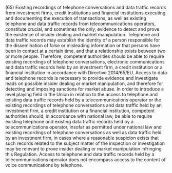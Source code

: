(65) Existing recordings of telephone conversations and data traffic records from investment firms, credit institutions and financial institutions executing and documenting the execution of transactions, as well as existing telephone and data traffic records from telecommunications operators, constitute crucial, and sometimes the only, evidence to detect and prove the existence of insider dealing and market manipulation. Telephone and data traffic records may establish the identity of a person responsible for the dissemination of false or misleading information or that persons have been in contact at a certain time, and that a relationship exists between two or more people. Therefore, competent authorities should be able to require existing recordings of telephone conversations, electronic communications and data traffic records held by an investment firm, a credit institution or a financial institution in accordance with Directive 2014/65/EU. Access to data and telephone records is necessary to provide evidence and investigate leads on possible insider dealing or market manipulation, and therefore for detecting and imposing sanctions for market abuse. In order to introduce a level playing field in the Union in relation to the access to telephone and existing data traffic records held by a telecommunications operator or the existing recordings of telephone conversations and data traffic held by an investment firm, a credit institution or a financial institution, competent authorities should, in accordance with national law, be able to require existing telephone and existing data traffic records held by a telecommunications operator, insofar as permitted under national law and existing recordings of telephone conversations as well as data traffic held by an investment firm, in cases where a reasonable suspicion exists that such records related to the subject matter of the inspection or investigation may be relevant to prove insider dealing or market manipulation infringing this Regulation. Access to telephone and data traffic records held by a telecommunications operator does not encompass access to the content of voice communications by telephone.